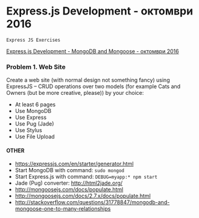 # Express.js Development - октомври 2016

    Express JS Exercises

[Express.js Development - MongoDB and Mongoose - октомври 2016](https://youtu.be/50Z5XKfKIlM)

### Problem 1. Web Site
Create a web site (with normal design not something fancy) using ExpressJS – CRUD operations over two models (for example Cats and Owners (but be more creative, please)) by your choice:
- At least 6 pages
- Use MongoDB
- Use Express
- Use Pug (Jade)
- Use Stylus
- Use File Upload

#### OTHER
- https://expressjs.com/en/starter/generator.html
- Start MongoDB with command: `sudo mongod`
- Start Express.js with command: `DEBUG=myapp:* npm start`
- Jade (Pug) converter: http://html2jade.org/
- http://mongoosejs.com/docs/populate.html
- http://mongoosejs.com/docs/2.7.x/docs/populate.html
- http://stackoverflow.com/questions/31778847/mongodb-and-mongoose-one-to-many-relationships



